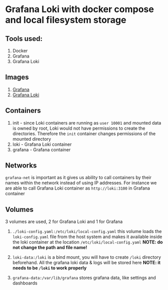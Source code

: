 # Grafana Loki with docker compose and local filesystem storage

## Tools used:

1. Docker
2. Grafana
3. Grafana Loki

## Images

1. [Grafana](https://hub.docker.com/r/grafana/grafana)
2. [Grafana Loki](https://hub.docker.com/r/grafana/loki)

## Containers

1. init - since Loki containers are running as `user 10001` and mounted data is owned by root, Loki would not have permissions to create the directories. Therefore the `init` container changes permissions of the mounted directory
2. loki - Grafana Loki container
3. grafana - Grafana container

## Networks

`grafana-net` is important as it gives us ability to call containers by their names within the network instead of using IP addresses. For instance we are able to call Grafana Loki container as `http://loki:3100` in Grafana container

## Volumes

3 volumes are used, 2 for Grafana Loki and 1 for Grafana

1. `./loki-config.yaml:/etc/loki/local-config.yaml` this volume loads the `loki-config.yaml` file from the host system and makes it available inside the loki container at the location `/etc/loki/local-config.yaml` **NOTE: do not change the path and file name!** 

2. `loki-data:/loki` is a bind mount, you will have to create `/loki` directory beforehand. All the grafana loki data & logs will be stored here **NOTE: it needs to be `/loki` to work properly**

3. `grafana-data:/var/lib/grafana` stores grafana data, like settings and dashboards